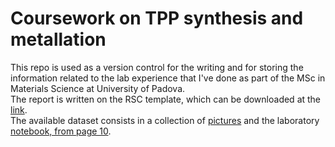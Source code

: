 # Coursework on TPP synthesis and metallation
This repo is used as a version control for the writing and for storing the information related to the lab experience that I've done as part of the MSc in Materials Science at University of Padova. <br />
The report is written on the RSC template, which can be downloaded at the [link](https://www.rsc.org/journals-books-databases/author-and-reviewer-hub/authors-information/prepare-and-format/article-templates/#latex). <br />
The available dataset consists in a collection of [pictures](https://photos.app.goo.gl/iz8Uq2QUgXTqpMkTA) and the laboratory [notebook, from page 10](https://drive.google.com/file/d/1Dqf5EHy--bS9fJDR-YzxN4ehRHHdMIRq/view?usp=sharing).